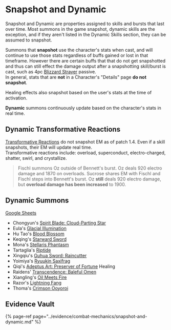 # Snapshot and Dynamic

Snapshot and Dynamic are properties assigned to skills and bursts that last over time. Most summons in the game snapshot, dynamic skills are the exception, and if they aren't listed in the Dynamic Skills section, they can be assumed to snapshot.

Summons that **snapshot** use the character's stats when cast, and will continue to use those stats regardless of buffs gained or lost in that timeframe. However there are certain buffs that that do not get snapshotted and thus can still effect the damage output after a snapshotting skill/burst is cast, such as 4pc [Blizzard Strayer](../equipment/artifacts.md#blizzard-strayer) passive.  
In general, stats that are **not** in a Character's "Details" page **do not snapshot**.

Healing effects also snapshot based on the user's stats at the time of activation.

**Dynamic** summons continuously update based on the character's stats in real time.

## Dynamic Transformative Reactions

[Transformative Reactions](elemental-effects/transformative-reactions.md) do not snapshot EM as of patch 1.4. Even if a skill snapshots, their EM will update real time.  
Transformative reactions include: overload, superconduct, electro-charged, shatter, swirl, and crystallize.

> Fischl summons Oz outside of Bennett's burst. Oz deals 920 electro damage and 1870 on overloads. Sucrose shares EM with Fischl and Fischl steps into Bennett's burst. Oz **still** deals 920 electro damage, but **overload damage has been increased** to 1900.

## Dynamic Summons

[Google Sheets](https://docs.google.com/spreadsheets/d/1M2nTLogzYd2o4ZLkYEkzfovwiTznQOB5ujWuMlQbE0k/edit#gid=192559720)  
* Chongyun's [Spirit Blade: Cloud-Parting Star](../characters/cryo/chongyun.md#attacks) 
* Eula's [Glacial Illumination](../characters/cryo/eula.md#attacks)
* Hu Tao's [Blood Blossom](../characters/pyro/hu-tao.md#attacks)
* Keqing's [Starward Sword](../characters/electro/keqing.md#attacks)
* Mona's [Stellaris Phantasm](../characters/hydro/mona.md#attacks)
* Tartaglia's [Riptide](../characters/hydro/tartaglia.md#attacks)
* Xingqiu's [Guhua Sword: Raincutter](../characters/hydro/xingqiu.md#attacks)
* Yoimiya's [Ryuukin Saxifrag](../characters/pyro/yoimiya.md#attacks)
* Qiqi's [Adeptus Art: Preserver of Fortune](../characters/cryo/qiqi.md#attacks) Healing
* Raidens' [Transcendence: Baleful Omen](../characters/electro/raiden.md#attacks)  
* Xiangling's [Oil Meets Fire](../characters/pyro/xiangling.md#constellations)
* Razor's [Lightning Fang](../characters/electro/razor.md#attacks)
* Thoma's [Crimson Ooyoroi](../characters/pyro/thoma.md#attacks)

## Evidence Vault

{% page-ref page="../evidence/combat-mechanics/snapshot-and-dynamic.md" %}

